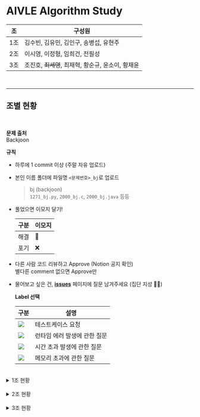 
# **AIVLE Algorithm Study**

| 조| 구성원 |
|--|--|
| 1조 | 김수빈, 김유민, 김인구, 송병섭, 유현주 |
| 2조 | 이시영, 이정형, 임희건, 전필성 |
| 3조 | 조진호, ~~최세영~~, 최재혁, 황순규, 윤소이, 황재윤 |

<br>

---

## **조별 현황**

<br>

**문제 출처**  
Backjoon    


**규칙**  

- 하루에 1 commit 이상 (주말 자유 업로드)   

- 본인 이름 폴더에 파일명 `<문제번호>_bj`로 업로드
    > bj (backjoon)  
    > `1271_bj.py`, `2000_bj.c`, `2000_bj.java` 등등
- 풀었으면 이모지 달기!

    | 구분 | 이모지 |
    |--|--|
    | 해결 | 💯 |
    | 포기 | ❌ |

- 다른 사람 코드 리뷰하고 Approve (Notion 공지 확인)  
    별다른 comment 없으면 Approve만  
    
- 물어보고 싶은 건, [**issues**](https://github.com/AIVLE-School-2-Study/Algorithm-study/issues) 페이지에 질문 남겨주세요 (집단 지성 💪💪)
    
    **Label 선택**  

    |구분|설명|
    |--|--|
    |<img src="https://img.shields.io/badge/테스트케이스 요청-141245?style=flat&logoColor=white"/></a> | 테스트케이스 요청 |
    |<img src="https://img.shields.io/badge/런타임 에러-E61659?style=flat&logoColor=white"/></a> | 런타임 에러 발생에 관한 질문 |
    |<img src="https://img.shields.io/badge/시간 초과-1D76DB?style=flat&logoColor=white"/></a> | 시간 초과 발생에 관한 질문 |
    |<img src="https://img.shields.io/badge/메모리 초과-0E8A16?style=flat&logoColor=white"/></a> | 메모리 초과에 관한 질문 |

<br>

<details>
<summary> 1조 현황 </summary>
<div markdown="1">

| 난이도 | 문제 | 출처 | 김수빈 | 김유민 | 김인구 | 송병섭 | 유현주 |   
|--|--|--|--|--|--|--|--|
|b-5|[1271](https://www.acmicpc.net/problem/1271)  | backjoon | 💯 | 💯 | 💯 | 💯 | 💯 |
|b-5|[4101](https://www.acmicpc.net/problem/4101)  | backjoon | 💯 | 💯 | 💯 | 💯 | 💯 |
|b-5|[4999](https://www.acmicpc.net/problem/4999)  | backjoon | 💯 | 💯 | 💯 | 💯 | 💯 |
|b-5|[10430](https://www.acmicpc.net/problem/10430)  | backjoon | 💯 | 💯 | 💯 | 💯 | 💯 |
|b-5|[8393](https://www.acmicpc.net/problem/8393)  | backjoon | 💯 | 💯 | 💯 | 💯 | 💯 |
|b-4|[10768](https://www.acmicpc.net/problem/10768)  | backjoon | 💯 | 💯 | 💯 | 💯 | 💯 |
|b-4|[10808](https://www.acmicpc.net/problem/10808)  | backjoon | 💯 | 💯 | 💯 | 💯 | 💯 |
|b-4|[2440](https://www.acmicpc.net/problem/2440)  | backjoon | 💯 | 💯 | 💯 | 💯 | 💯 |
|b-4|[1264](https://www.acmicpc.net/problem/1264)  | backjoon | 💯 | 💯 | 💯 | 💯 | 💯 |
|b-4|[2439](https://www.acmicpc.net/problem/2439)  | backjoon | 💯 | 💯 | 💯 | 💯 | 💯 |
|b-4|[3046](https://www.acmicpc.net/problem/3046)  | backjoon | 💯 | 💯 | 💯 | 💯 | 💯 |
|b-3|[1247](https://www.acmicpc.net/problem/1247)  | backjoon | 💯 | 💯 | 💯 | 💯 | 💯 |
|b-3|[2442](https://www.acmicpc.net/problem/2442)  | backjoon | 💯 | 💯 | 💯 | 💯 | 💯 |
|b-3|[2525](https://www.acmicpc.net/problem/2525)  | backjoon | 💯 | 💯 | 💯 | 💯 | 💯 |
|b-3|[2588](https://www.acmicpc.net/problem/2588)  | backjoon | 💯 | 💯 | 💯 | 💯 | 💯 |
|b-3|[2914](https://www.acmicpc.net/problem/2914)  | backjoon | 💯 | 💯 | 💯 | 💯 | 💯 |
|b-2|[1152](https://www.acmicpc.net/problem/1152)  | backjoon | 💯 | 💯 | 💯 | 💯 | 💯 |
|b-2|[1297](https://www.acmicpc.net/problem/1297)  | backjoon | 💯 | 💯 | 💯 | 💯 | 💯 |
|b-1|[1110](https://www.acmicpc.net/problem/1110)  | backjoon | 💯 |  | 💯 | 💯 |  |
|b-1|[1157](https://www.acmicpc.net/problem/1157)  | backjoon | 💯 |  | 💯 | 💯 |  |
|b-1|[11653](https://www.acmicpc.net/problem/11653)  | backjoon | 💯 |  | 💯 | 💯 |  |
|b-1|[10989](https://www.acmicpc.net/problem/10989)  | backjoon |  💯| 💯 | 💯 | | 💯 |
|b-1|[2163](https://www.acmicpc.net/problem/2163)  | backjoon | 💯 | 💯 | 💯 | 💯 |  |
|b-1|[1259](https://www.acmicpc.net/problem/1259)  | backjoon | 💯 | 💯 | 💯 |  |  |



</div>
</details>

<br>

<details>
<summary> 2조 현황 </summary>
<div markdown="1">


| 난이도 | 문제 | 출처 | 이시영 | 이정형 | 임희건 | 전필성 |   
|--|--|--|--|--|--|--|
|b-5|[1271](https://www.acmicpc.net/problem/1271)  | backjoon | 💯|💯|💯|💯  |
|b-5|[4101](https://www.acmicpc.net/problem/4101)  | backjoon |💯|💯|💯| 💯 |
|b-5|[4999](https://www.acmicpc.net/problem/4999)  | backjoon |💯|💯|💯|  |
|b-5|[10430](https://www.acmicpc.net/problem/10430)  | backjoon |💯|💯|💯|  |
|b-5|[8393](https://www.acmicpc.net/problem/8393)  | backjoon |💯|💯|💯|  |
|b-4|[10768](https://www.acmicpc.net/problem/10768)  | backjoon |💯|💯|💯|  |
|b-4|[10808](https://www.acmicpc.net/problem/10808)  | backjoon |💯|💯|💯|  |
|b-4|[2440](https://www.acmicpc.net/problem/2440)  | backjoon |💯|💯|💯|  |
|b-4|[1264](https://www.acmicpc.net/problem/1264)  | backjoon |💯|💯|💯|  |
|b-4|[2439](https://www.acmicpc.net/problem/2439)  | backjoon |💯|💯|💯|  |
|b-4|[3046](https://www.acmicpc.net/problem/3046)  | backjoon |💯|💯|💯|  |
|b-3|[1247](https://www.acmicpc.net/problem/1247)  | backjoon |💯|💯|💯|  |
|b-3|[2442](https://www.acmicpc.net/problem/2442)  | backjoon |💯|💯|💯|  |
|b-3|[2525](https://www.acmicpc.net/problem/2525)  | backjoon |💯|💯|💯|  |
|b-3|[2588](https://www.acmicpc.net/problem/2588)  | backjoon |💯|💯|💯|  |
|b-3|[2914](https://www.acmicpc.net/problem/2914)  | backjoon |💯|💯|💯|  |
|b-2|[1152](https://www.acmicpc.net/problem/1152)  | backjoon |💯|💯|💯|  |
|b-2|[1297](https://www.acmicpc.net/problem/1297)  | backjoon |💯|💯|💯|  |
|b-1|[1110](https://www.acmicpc.net/problem/1110)  | backjoon |💯|💯|💯|  |
|b-1|[1157](https://www.acmicpc.net/problem/1157)  | backjoon |💯|💯|💯|  |
|b-1|[11653](https://www.acmicpc.net/problem/11653)  | backjoon |💯|💯|💯|  |
|b-1|[10989](https://www.acmicpc.net/problem/10989)  | backjoon |💯|💯|💯|  |
|b-1|[2163](https://www.acmicpc.net/problem/2163)  | backjoon |💯|💯|💯|  |
|b-1|[1259](https://www.acmicpc.net/problem/1259)  | backjoon |💯|💯|💯|  |

</div>
</details>

<br>

<details>
<summary> 3조 현황 </summary>
<div markdown="1">


| 난이도 | 문제 | 출처 | 조진호 | 최세영 | 최재혁 | 황순규 | 윤소이 | 황재윤 |
|--|--|--|--|--|--|--|--|--|
|b-5|[1271](https://www.acmicpc.net/problem/1271)  | backjoon |💯|💯|💯|💯|  |  |
|b-5|[4101](https://www.acmicpc.net/problem/4101)  | backjoon |💯|💯|💯|💯|  |  |
|b-5|[4999](https://www.acmicpc.net/problem/4999)  | backjoon |💯|  |💯|💯|  |  |
|b-5|[10430](https://www.acmicpc.net/problem/10430)  | backjoon |  |  |💯|💯|  |  |
|b-5|[8393](https://www.acmicpc.net/problem/8393)  | backjoon |  |  |💯|💯|  |  |
|b-4|[10768](https://www.acmicpc.net/problem/10768)  | backjoon |  |  |💯|💯|  |  |
|b-4|[10808](https://www.acmicpc.net/problem/10808)  | backjoon |  |  |  |💯|  |  |
|b-4|[2440](https://www.acmicpc.net/problem/2440)  | backjoon |  |  |💯|💯|  |  |
|b-4|[1264](https://www.acmicpc.net/problem/1264)  | backjoon |  |  |💯|💯|  |  |
|b-4|[2439](https://www.acmicpc.net/problem/2439)  | backjoon |  |  |💯|💯|  |  |
|b-4|[3046](https://www.acmicpc.net/problem/3046)  | backjoon |  |  |💯|💯|  |  |
|b-3|[1247](https://www.acmicpc.net/problem/1247)  | backjoon |  |  |💯|💯|  |  |
|b-3|[2442](https://www.acmicpc.net/problem/2442)  | backjoon |  |  |💯|💯|  |  |
|b-3|[2525](https://www.acmicpc.net/problem/2525)  | backjoon |  |  |  |💯|  |  |
|b-3|[2588](https://www.acmicpc.net/problem/2588)  | backjoon |  |  |  |💯|  |  |
|b-3|[2914](https://www.acmicpc.net/problem/2914)  | backjoon |  |  |  |💯|  |  |
|b-2|[1152](https://www.acmicpc.net/problem/1152)  | backjoon |  |  |  |💯|  |  |
|b-2|[1297](https://www.acmicpc.net/problem/1297)  | backjoon |  |  |  |💯|  |  |
|b-1|[1110](https://www.acmicpc.net/problem/1110)  | backjoon |  |  |  |💯|  |  |
|b-1|[1157](https://www.acmicpc.net/problem/1157)  | backjoon |  |  |  |💯|  |  |
|b-1|[11653](https://www.acmicpc.net/problem/11653)  | backjoon |  |  |💯| |  |  |
|b-1|[10989](https://www.acmicpc.net/problem/10989)  | backjoon |  |  |  | |  |  |
|b-1|[2163](https://www.acmicpc.net/problem/2163)  | backjoon |  |  |  |  |  |  |
|b-1|[1259](https://www.acmicpc.net/problem/1259)  | backjoon |  |  |  |  |  |  |

</div>
</details>
